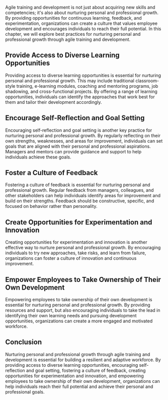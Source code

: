 
Agile training and development is not just about acquiring new skills and competencies; it's also about nurturing personal and professional growth. By providing opportunities for continuous learning, feedback, and experimentation, organizations can create a culture that values employee development and encourages individuals to reach their full potential. In this chapter, we will explore best practices for nurturing personal and professional growth through agile training and development.

Provide Access to Diverse Learning Opportunities
------------------------------------------------

Providing access to diverse learning opportunities is essential for nurturing personal and professional growth. This may include traditional classroom-style training, e-learning modules, coaching and mentoring programs, job shadowing, and cross-functional projects. By offering a range of learning opportunities, individuals can identify the approaches that work best for them and tailor their development accordingly.

Encourage Self-Reflection and Goal Setting
------------------------------------------

Encouraging self-reflection and goal setting is another key practice for nurturing personal and professional growth. By regularly reflecting on their own strengths, weaknesses, and areas for improvement, individuals can set goals that are aligned with their personal and professional aspirations. Managers and mentors can provide guidance and support to help individuals achieve these goals.

Foster a Culture of Feedback
----------------------------

Fostering a culture of feedback is essential for nurturing personal and professional growth. Regular feedback from managers, colleagues, and other stakeholders can help individuals identify areas for improvement and build on their strengths. Feedback should be constructive, specific, and focused on behavior rather than personality.

Create Opportunities for Experimentation and Innovation
-------------------------------------------------------

Creating opportunities for experimentation and innovation is another effective way to nurture personal and professional growth. By encouraging individuals to try new approaches, take risks, and learn from failure, organizations can foster a culture of innovation and continuous improvement.

Empower Employees to Take Ownership of Their Own Development
------------------------------------------------------------

Empowering employees to take ownership of their own development is essential for nurturing personal and professional growth. By providing resources and support, but also encouraging individuals to take the lead in identifying their own learning needs and pursuing development opportunities, organizations can create a more engaged and motivated workforce.

Conclusion
----------

Nurturing personal and professional growth through agile training and development is essential for building a resilient and adaptive workforce. By providing access to diverse learning opportunities, encouraging self-reflection and goal setting, fostering a culture of feedback, creating opportunities for experimentation and innovation, and empowering employees to take ownership of their own development, organizations can help individuals reach their full potential and achieve their personal and professional goals.
